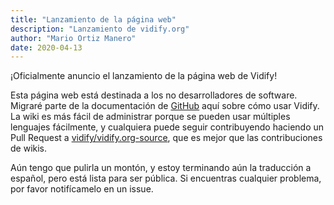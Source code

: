 ```yaml
---
title: "Lanzamiento de la página web"
description: "Lanzamiento de vidify.org"
author: "Mario Ortiz Manero"
date: 2020-04-13
---
```


¡Oficialmente anuncio el lanzamiento de la página web de Vidify!

Esta página web está destinada a los no desarrolladores de software. Migraré parte de la documentación de [GitHub](https://github.com/vidify/vidify) aquí sobre cómo usar Vidify. La wiki es más fácil de administrar porque se pueden usar múltiples lenguajes fácilmente, y cualquiera puede seguir contribuyendo haciendo un Pull Request a [vidify/vidify.org-source](https://github.com/vidify/vidify.org-source), que es mejor que las contribuciones de wikis.

Aún tengo que pulirla un montón, y estoy terminando aún la traducción a español, pero está lista para ser pública. Si encuentras cualquier problema, por favor notifícamelo en un issue.
